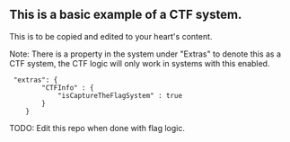 ## This is a basic example of a CTF system.

This is to be copied and edited to your heart's content.

Note:
There is a property in the system under "Extras" to denote this as a CTF system, the CTF logic will only work in systems with this enabled.
```
 "extras": {
        "CTFInfo" : {
            "isCaptureTheFlagSystem" : true
        }
    }
```
TODO:
Edit this repo when done with flag logic.
